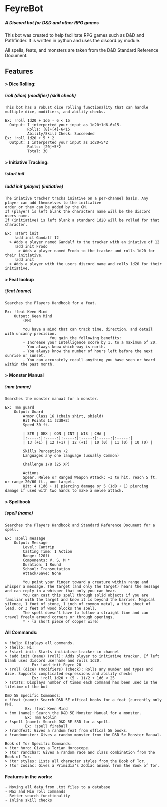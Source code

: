 # FeyreBot
##### A Discord bot for D&amp;D and other RPG games

This bot was created to help facilitate RPG games such as D&D and Pathfinder. 
It is written in python and uses the discord.py module. 

All spells, feats, and monsters are taken from the D&D Standard Reference Document.

## Features
#### > Dice Rolling:
##### !roll (dice) (modifier) (skill check)
	This bot has a robust dice rolling functionality that can handle multiple dice, modifiers, and ability checks.
	
    Ex: !roll 1d20 + 1d6 - 6 < 15
      Output: I interperted your input as 1d20+1d6-6<15.
              Rolls: [8]+[4]-6<15
              Ability/Skill Check: Succeeded
    Ex: !roll 1d20 + 5 * 2
      Output: I interperted your input as 1d20+5*2
              Rolls: [20]+5*2
              Total: 30
#### > Initiative Tracking:
##### !start init
##### !add init (player) (initiative)
	The iniative tracker tracks iniative on a per-channel basis. Any player can add themselves to the initiative 
	order or they can be added by the GM. 
	If (player) is left blank the characters name will be the discord users name. 
	If (initiative) is left blank a standard 1d20 will be rolled for that character.
	
	Ex: !start init
	    !add init Gandalf 12
      > Adds a player named Gandalf to the tracker with an iniative of 12
	    !add init Frodo
		  > Adds a player named Frodo to the tracker and rolls 1d20 for their initiative.
	    !add init
      > Adds a player with the users discord name and rolls 1d20 for their initiative.
#### > Feat lookup
##### !feat (name)
	Searches the Players Handbook for a feat.
	
	Ex: !feat Keen Mind
		Output: Keen Mind
            (PH)

            You have a mind that can track time, direction, and detail with uncanny precision. 
						You gain the following benefits:
            - Increase your Intelligence score by 1, to a maximum of 20.
            - You always know which way is north.
            - You always know the number of hours left before the next sunrise or sunset.
            - You can accurately recall anything you have seen or heard within the past month.

#### > Monster Manual
##### !mm (name)
	Searches the monster manual for a monster.
	
	Ex: !mm guard
		Output: Guard
            Armor Class 16 (chain shirt, shield)
            Hit Points 11 (2d8+2)
            Speed 30 ft.

            | STR | DEX | CON | INT | WIS | CHA |
            |:-----:|:-----:|:-----:|:-----:|:-----:|:-----:|
            | 13 (+1) | 12 (+1) | 12 (+1) | 10 (0) | 11 (0) | 10 (0) |
						
            Skills Perception +2
            Languages any one language (usually Common)

            Challenge 1/8 (25 XP)

            Actions
            Spear. Melee or Ranged Weapon Attack: +3 to hit, reach 5 ft. or range 20/60 ft., one target. 
            Hit: 4 (1d6 + 1) piercing damage or 5 (1d8 + 1) piercing damage if used with two hands to make a melee attack.
						
#### > Spellbook
##### !spell (name)
	Searches the Players Handbook and Standard Reference Document for a spell.
	
	Ex: !spell message
		Output: Message
            Level: Cantrip
            Casting Time: 1 Action
            Range: 120ft
            Components: V, S, M *
            Duration: 1 Round
            School: Transmutation
            Attack/Save: None

            You point your finger toward a creature within range and whisper a message. The target (and only the target) hears the message and can reply in a whisper that only you can hear.
            You can cast this spell through solid objects if you are familiar with the target and know it is beyond the barrier. Magical silence, 1 foot of stone, 1 inch of common metal, a thin sheet of lead, or 3 feet of wood blocks the spell.
            The spell doesn't have to follow a straight line and can travel freely around corners or through openings.
            * - (a short piece of copper wire)
		
#### All Commands:
	> !help: Displays all commands.
	> !hello: Hi!
	> !start init: Starts initiative tracker in channel
	> !add init (name) (roll): Adds player to initiative tracker. If left blank uses discord username and rolls 1d20.
				Ex: !add init Feyre 20
	> !roll (dice) (modifiers) (check): Rolls any number and types and dice. Supports complicated expressions and ability checks
				Ex: !roll 1d20 + (5 - 1)/2 + 1d6 < 25
	> !stats: Displays number of times each command has been used in the lifetime of the bot

	D&D 5E Specific Commands:
	> !feat (name): Search D&D 5E offical books for a feat (currently only PH). 
			 Ex: !feat Keen Mind
	> !mm (name): Search the D&D 5E Monster Manual for a monster. 
			 Ex: !mm Goblin
	> !spell (name): Search D&D 5E SRD for a spell. 
			 Ex: !spell fireball
	> !randfeat: Gives a random feat from offical 5E books.
	> !randmonster: Gives a random monster from the D&D 5e Monster Manual.

	Book of Tor Specific Commands:
	> !tor horo: Gives a Torian Horoscope.
	> !tor randchar: Gives a random race and class combination from the Book of Tor.
	> !tor styles: Lists all character styles from the Book of Tor.
	> !tor zodiac: Gives a Primidia's Zodiac animal from the Book of Tor.
	
#### Features in the works:
	- Moving all data from .txt files to a database
	- Max and Min roll commands
	- Better search functionality
	- Inline skill checks
